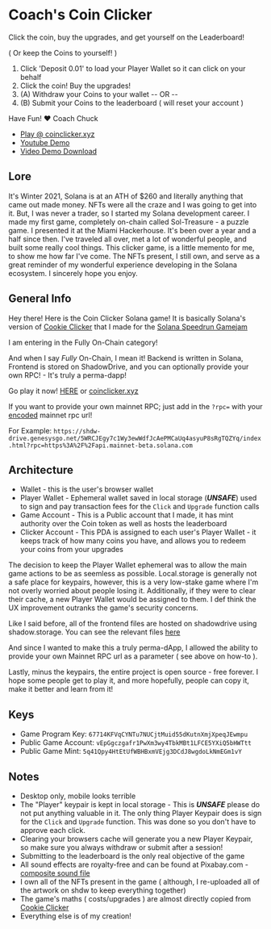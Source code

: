 # Coach's Coin Clicker

Click the coin, buy the upgrades, and get yourself on the Leaderboard! 

( Or keep the Coins to yourself! )

1. Click 'Deposit 0.01' to load your Player Wallet so it can click on your behalf
2. Click the coin! Buy the upgrades!
3. (A) Withdraw your Coins to your wallet 
-- OR --
3. (B) Submit your Coins to the leaderboard ( will reset your account )

Have Fun!
❤️ Coach Chuck

- [Play @ coinclicker.xyz](coinclicker.xyz)
- [Youtube Demo](https://youtu.be/J0gFV-dytkU)
- [Video Demo Download](https://shdw-drive.genesysgo.net/5WRCJEgy7c1Wy3ewWdfJcAePMCaUq4asyuP8sRgTQZYq/clicker-demo.mov)

## Lore

It's Winter 2021, Solana is at an ATH of $260 and literally anything that came out made money. NFTs were all the craze and I was going to get into it. But, I was never a trader, so I started my Solana development career. I made my first game, completely on-chain called Sol-Treasure - a puzzle game. I presented it at the Miami Hackerhouse. It's been over a year and a half since then. I've traveled all over, met a lot of wonderful people, and built some really cool things. This clicker game, is a little memento for me, to show me how far I've come. The NFTs present, I still own, and serve as a great reminder of my wonderful experience developing in the Solana ecosystem. I sincerely hope you enjoy.

## General Info

Hey there! Here is the Coin Clicker Solana game! It is basically Solana's version of [Cookie Clicker](https://orteil.dashnet.org/cookieclicker/) that I made for the [Solana Speedrun Gamejam](https://solanaspeedrun.com/)

I am entering in the Fully On-Chain category!

And when I say *Fully* On-Chain, I mean it! Backend is written in Solana, Frontend is stored on ShadowDrive, and you can optionally provide your own RPC! - It's truly a perma-dapp!

Go play it now! [HERE](https://shdw-drive.genesysgo.net/5WRCJEgy7c1Wy3ewWdfJcAePMCaUq4asyuP8sRgTQZYq/index.html) or [coinclicker.xyz](coinclicker.xyz)

If you want to provide your own mainnet RPC; just add in the `?rpc=` with your [encoded](https://www.urlencoder.org/) mainnet rpc url!

For Example:
`https://shdw-drive.genesysgo.net/5WRCJEgy7c1Wy3ewWdfJcAePMCaUq4asyuP8sRgTQZYq/index.html?rpc=https%3A%2F%2Fapi.mainnet-beta.solana.com`

## Architecture
- Wallet - this is the user's browser wallet
- Player Wallet - Ephemeral wallet saved in local storage (***UNSAFE***) used to sign and pay transaction fees for the `Click` and `Upgrade` function calls
- Game Account - This is a Public account that I made, it has mint authority over the Coin token as well as hosts the leaderboard
- Clicker Account - This PDA is assigned to each user's Player Wallet - it keeps track of how many coins you have, and allows you to redeem your coins from your upgrades
  
The decision to keep the Player Wallet ephemeral was to allow the main game actions to be as seemless as possible. Local.storage is generally not a safe place for keypairs, however, this is a very low-stake game where I'm not overly worried about people losing it. Additionally, if they were to clear their cache, a new Player Wallet would be assigned to them. I def think the UX improvement outranks the game's security concerns.

Like I said before, all of the frontend files are hosted on shadowdrive using shadow.storage. You can see the relevant files [here](https://shdw-drive.genesysgo.net/5WRCJEgy7c1Wy3ewWdfJcAePMCaUq4asyuP8sRgTQZYq/asset-manifest.json)

And since I wanted to make this a truly perma-dApp, I allowed the ability to provide your own Mainnet RPC url as a parameter ( see above on how-to ).

Lastly, minus the keypairs, the entire project is open source - free forever. I hope some people get to play it, and more hopefully, people can copy it, make it better and learn from it!

## Keys
- Game Program Key: `67714KFVqCYNTu7NUCjtMuid55dKutnXmjXpeqJEwmpu`
- Public Game Account: `vEpGgczgafr1PwXm3wy4TbkMBt1LFCE5YXiQ5bHWTtt`
- Public Game Mint: `5q41Qpy4HtEtUfWBHBxmVEjg3DCdJ8wgdoLkNmEGm1vY`

## Notes
- Desktop only, mobile looks terrible
- The "Player" keypair is kept in local storage - This is ***UNSAFE*** please do not put anything valuable in it. The only thing Player Keypair does is sign for the `Click` and `Upgrade` function. This was done so you don't have to approve each click.
- Clearing your browsers cache will generate you a new Player Keypair, so make sure you always withdraw or submit after a session!
- Submitting to the leaderboard is the only real objective of the game
- All sound effects are royalty-free and can be found at Pixabay.com - [composite sound file](https://shdw-drive.genesysgo.net/5WRCJEgy7c1Wy3ewWdfJcAePMCaUq4asyuP8sRgTQZYq/clicker-sounds.mp3)
- I own all of the NFTs present in the game ( although, I re-uploaded all of the artwork on shdw to keep everything together)
- The game's maths ( costs/upgrades ) are almost directly copied from [Cookie Clicker](https://orteil.dashnet.org/cookieclicker/)
- Everything else is of my creation!
  

